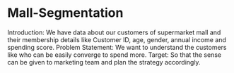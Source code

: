 # Mall-Segmentation
Introduction:  We have data about our customers of supermarket mall and their membership details like Customer ID, age, gender, annual income and spending score.  Problem Statement: We want to understand the customers like who can be easily converge to spend more. Target: So that the sense can be given to marketing team and plan the strategy accordingly.
